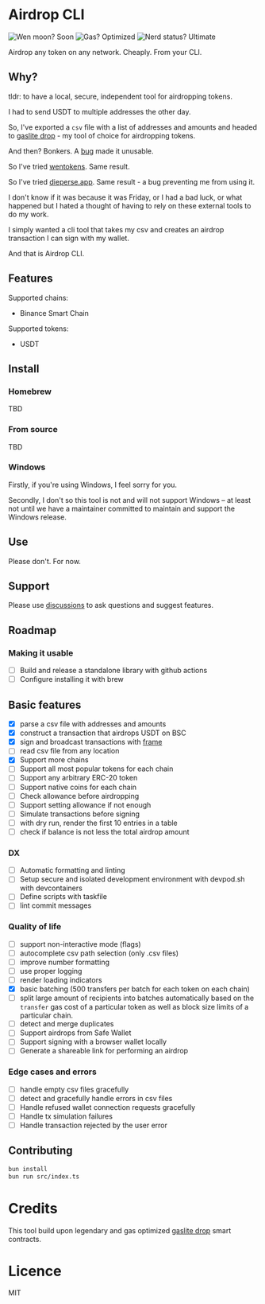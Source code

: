 # Airdrop CLI

![Wen moon? Soon](https://img.shields.io/badge/wen_moon%3F-soon-forestGreen)
![Gas? Optimized](https://img.shields.io/badge/gas%3F-optimized-forestGreen)
![Nerd status? Ultimate](https://img.shields.io/badge/nerd_status%3F-ultimate-forestGreen)

Airdrop any token on any network. Cheaply. From your CLI.

## Why?

tldr: to have a local, secure, independent tool for airdropping tokens.

I had to send USDT to multiple addresses the other day.

So, I've exported a `csv` file with a list of addresses and amounts and headed to [gaslite drop](https://drop.gaslite.org/) - my tool of choice for airdropping tokens.

And then? Bonkers. A [bug](https://github.com/PopPunkLLC/GasliteDrop/issues/52) made it unusable.

So I've tried [wentokens](https://www.wentokens.xyz/). Same result.

So I've tried [dieperse.app](https://disperse.app/). Same result - a bug preventing me from using it.

I don't know if it was because it was Friday, or I had a bad luck, or what happened but I hated a thought of having to rely on these external tools to do my work.

I simply wanted a cli tool that takes my csv and creates an airdrop transaction I can sign with my wallet.

And that is Airdrop CLI.

## Features

Supported chains:

- Binance Smart Chain

Supported tokens:

- USDT

## Install

### Homebrew

TBD

### From source

TBD

### Windows

Firstly, if you're using Windows, I feel sorry for you.

Secondly, I don't so this tool is not and will not support Windows – at least not until we have a maintainer committed to maintain and support the Windows release.

## Use

Please don't. For now.

## Support

Please use [discussions](https://github.com/matmilbury/airdrop-cli/discussions) to ask questions and suggest features.

## Roadmap

### Making it usable

- [ ] Build and release a standalone library with github actions
- [ ] Configure installing it with brew

## Basic features

- [x] parse a csv file with addresses and amounts
- [x] construct a transaction that airdrops USDT on BSC
- [x] sign and broadcast transactions with [frame](https://frame.sh)
- [ ] read csv file from any location
- [x] Support more chains
- [ ] Support all most popular tokens for each chain
- [ ] Support any arbitrary ERC-20 token
- [ ] Support native coins for each chain
- [ ] Check allowance before airdropping
- [ ] Support setting allowance if not enough
- [ ] Simulate transactions before signing
- [ ] with dry run, render the first 10 entries in a table
- [ ] check if balance is not less the total airdrop amount

### DX

- [ ] Automatic formatting and linting
- [ ] Setup secure and isolated development environment with devpod.sh with devcontainers
- [ ] Define scripts with taskfile
- [ ] lint commit messages

### Quality of life

- [ ] support non-interactive mode (flags)
- [ ] autocomplete csv path selection (only .csv files)
- [ ] improve number formatting
- [ ] use proper logging
- [ ] render loading indicators
- [x] basic batching (500 transfers per batch for each token on each chain)
- [ ] split large amount of recipients into batches automatically based on the `transfer` gas cost of a particular token as well as block size limits of a particular chain.
- [ ] detect and merge duplicates
- [ ] Support airdrops from Safe Wallet
- [ ] Support signing with a browser wallet locally
- [ ] Generate a shareable link for performing an airdrop

### Edge cases and errors

- [ ] handle empty csv files gracefully
- [ ] detect and gracefully handle errors in csv files
- [ ] Handle refused wallet connection requests gracefully
- [ ] Handle tx simulation failures
- [ ] Handle transaction rejected by the user error

## Contributing

```bash
bun install
bun run src/index.ts
```

# Credits

This tool build upon legendary and gas optimized [gaslite drop](https://github.com/PopPunkLLC/GasliteDrop) smart contracts.

# Licence

MIT
